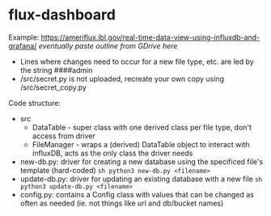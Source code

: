 # flux-dashboard

Example: https://ameriflux.lbl.gov/real-time-data-view-using-influxdb-and-grafana/
*eventually paste outline from GDrive here*

- Lines where changes need to occur for a new file type, etc. are led by the string ####admin
- /src/secret.py is not uploaded, recreate your own copy using /src/secret_copy.py

Code structure:
- src
    - DataTable - super class with one derived class per file type, don't access from driver
    - FileManager - wraps a (derived) DataTable object to interact with influxDB, acts as the only class the driver needs
- new-db.py: driver for creating a new database using the specificed file's template (hard-coded)
    ```sh python3 new-db.py <filename> ```
- update-db.py: driver for updating an existing database with a new file
    ```sh python3 update-db.py <filename> ```
- config.py: contains a Config class with values that can be changed as often as needed (ie. not things like url and db/bucket names)



